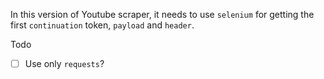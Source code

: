 In this version of Youtube scraper, it needs to use `selenium` for getting the first `continuation` token, `payload` and `header`.

Todo

- [ ] Use only `requests`?
